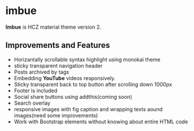# imbue
**Imbue** is HCZ material theme version 2.
## Improvements and Features
* Horizantally scrollable syntax highlight using monokai theme
* sticky transparent navigation header
* Posts archived by tags
* Embedding **YouTube** videos responsively.
* Sticky transparent back to top button after scrolling down 1000px
* Footer is included
* Social share buttons using addthis(coming soon)
* Search overlay
* responsive images with fig caption and wrapping texts aound images(need some improvements)
* Work with Bootstrap elements without knowing about entire HTML code
